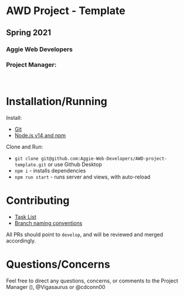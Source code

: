 # AWD Project - Template
## Spring 2021
### Aggie Web Developers
### Project Manager:

<br>

# Installation/Running

Install:
 - [Git](https://github.com/git-guides/install-git)
 - [Node.js v14 and npm](https://nodejs.org/en/download/)

Clone and Run:
 - `git clone git@github.com:Aggie-Web-Developers/AWD-project-template.git` or use Github Desktop
 - `npm i` - installs dependencies
 - `npm run start` - runs server and views, with auto-reload

# Contributing

- [Task List](https://github.com/Aggie-Web-Developers/AWD-project-template/issues)
- [Branch naming conventions](https://docs.google.com/document/d/1dLoyBDeHLzvxWZqIHKQEIWeaIm0GfFFOTaxoUZz1yEs/view)

All PRs should point to `develop`, and will be reviewed and merged accordingly.

# Questions/Concerns

Feel free to direct any questions, concerns, or comments to the Project Manager (), @Vigasaurus or @cdconn00
